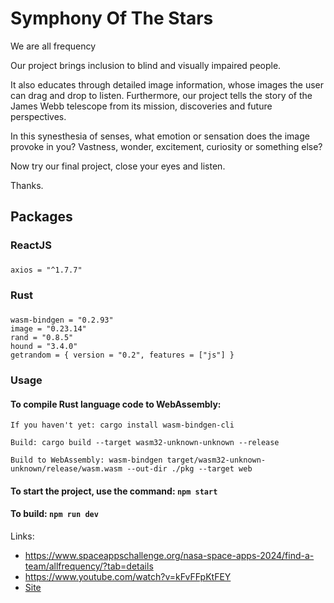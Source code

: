 # Symphony Of The Stars

We are all frequency

Our project brings inclusion to blind and visually impaired people.

It also educates through detailed image information, whose images the user can drag and drop to listen. Furthermore, our project tells the story of the James Webb telescope from its mission, discoveries and future perspectives.

In this synesthesia of senses, what emotion or sensation does the image provoke in you? Vastness, wonder, excitement, curiosity or something else?

Now try our final project, close your eyes and listen.

Thanks.

## Packages

### ReactJS
###
```
axios = "^1.7.7"
```

### Rust
###
```
wasm-bindgen = "0.2.93"
image = "0.23.14"
rand = "0.8.5"
hound = "3.4.0"
getrandom = { version = "0.2", features = ["js"] }
```

### Usage

#### To compile Rust language code to WebAssembly:

```
If you haven't yet: cargo install wasm-bindgen-cli

Build: cargo build --target wasm32-unknown-unknown --release

Build to WebAssembly: wasm-bindgen target/wasm32-unknown-unknown/release/wasm.wasm --out-dir ./pkg --target web

```

#### To start the project, use the command: `npm start`

#### To build: `npm run dev`

Links: 
- https://www.spaceappschallenge.org/nasa-space-apps-2024/find-a-team/allfrequency/?tab=details
- https://www.youtube.com/watch?v=kFvFFpKtFEY
- [Site](https://symphony-of-the-stars.vercel.app/)
